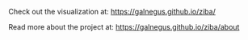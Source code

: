 Check out the visualization at: 
https://galnegus.github.io/ziba/

Read more about the project at: 
https://galnegus.github.io/ziba/about
